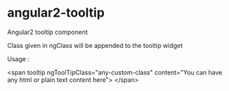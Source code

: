 # angular2-tooltip
Angular2 tooltip component

Class given in ngClass will be appended to the tooltip widget


 Usage :   
 
 &lt;span tooltip ngToolTipClass="any-custom-class"
          content="You can have any html or plain text content here"&gt;
 &lt;/span&gt;
